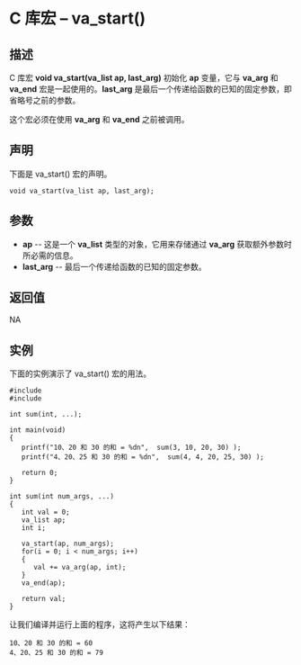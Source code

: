 # C 库宏 – va_start()


## 描述

C 库宏 **void va_start(va_list ap, last_arg)** 初始化 **ap** 变量，它与 **va_arg** 和 **va_end** 宏是一起使用的。**last_arg** 是最后一个传递给函数的已知的固定参数，即省略号之前的参数。

这个宏必须在使用 **va_arg** 和 **va_end** 之前被调用。

## 声明

下面是 va_start() 宏的声明。

    void va_start(va_list ap, last_arg);

## 参数

* **ap** \-- 这是一个 **va_list** 类型的对象，它用来存储通过 **va_arg** 获取额外参数时所必需的信息。
* **last_arg** \-- 最后一个传递给函数的已知的固定参数。

## 返回值

NA

## 实例

下面的实例演示了 va_start() 宏的用法。

    #include
    #include

    int sum(int, ...);

    int main(void)
    {
       printf("10、20 和 30 的和 = %dn",  sum(3, 10, 20, 30) );
       printf("4、20、25 和 30 的和 = %dn",  sum(4, 4, 20, 25, 30) );

       return 0;
    }

    int sum(int num_args, ...)
    {
       int val = 0;
       va_list ap;
       int i;

       va_start(ap, num_args);
       for(i = 0; i < num_args; i++)
       {
          val += va_arg(ap, int);
       }
       va_end(ap);

       return val;
    }

让我们编译并运行上面的程序，这将产生以下结果：

    10、20 和 30 的和 = 60
    4、20、25 和 30 的和 = 79